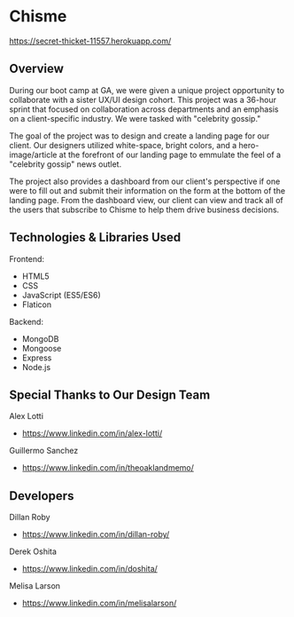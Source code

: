 # Chisme

https://secret-thicket-11557.herokuapp.com/

## Overview

During our boot camp at GA, we were given a unique project opportunity to collaborate with a sister UX/UI design cohort. This project was a 36-hour sprint that focused on collaboration across departments and an emphasis on a client-specific industry. We were tasked with "celebrity gossip." 

The goal of the project was to design and create a landing page for our client. Our designers utilized white-space, bright colors, and a hero-image/article at the forefront of our landing page to emmulate the feel of a "celebrity gossip" news outlet.

The project also provides a dashboard from our client's perspective if one were to fill out and submit their information on the form at the bottom of the landing page. From the dashboard view, our client can view and track all of the users that subscribe to Chisme to help them drive business decisions. 

## Technologies & Libraries Used

Frontend: 
- HTML5
- CSS
- JavaScript (ES5/ES6)
- Flaticon

Backend: 
- MongoDB
- Mongoose
- Express
- Node.js

## Special Thanks to Our Design Team

Alex Lotti
- https://www.linkedin.com/in/alex-lotti/

Guillermo Sanchez
- https://www.linkedin.com/in/theoaklandmemo/

## Developers 

Dillan Roby
- https://www.linkedin.com/in/dillan-roby/

Derek Oshita
- https://www.linkedin.com/in/doshita/

Melisa Larson
- https://www.linkedin.com/in/melisalarson/
